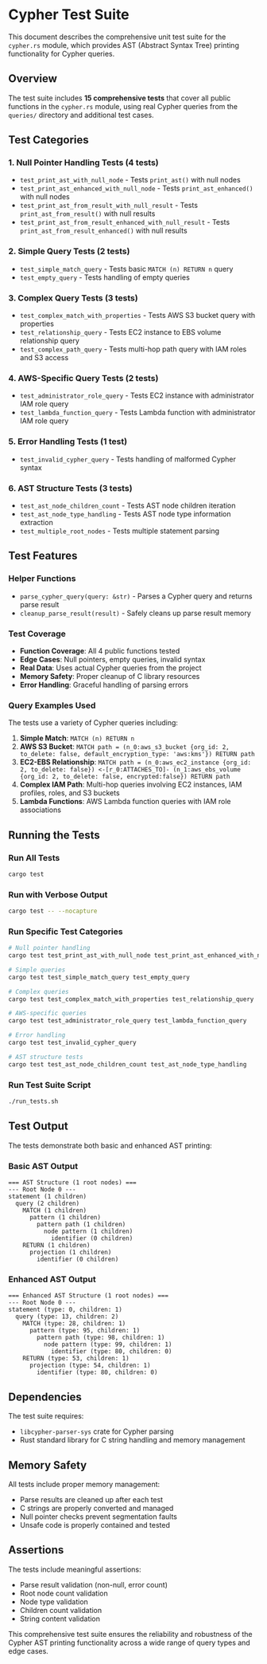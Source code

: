 # Cypher Test Suite

This document describes the comprehensive unit test suite for the `cypher.rs` module, which provides AST (Abstract Syntax Tree) printing functionality for Cypher queries.

## Overview

The test suite includes **15 comprehensive tests** that cover all public functions in the `cypher.rs` module, using real Cypher queries from the `queries/` directory and additional test cases.

## Test Categories

### 1. Null Pointer Handling Tests (4 tests)
- `test_print_ast_with_null_node` - Tests `print_ast()` with null nodes
- `test_print_ast_enhanced_with_null_node` - Tests `print_ast_enhanced()` with null nodes  
- `test_print_ast_from_result_with_null_result` - Tests `print_ast_from_result()` with null results
- `test_print_ast_from_result_enhanced_with_null_result` - Tests `print_ast_from_result_enhanced()` with null results

### 2. Simple Query Tests (2 tests)
- `test_simple_match_query` - Tests basic `MATCH (n) RETURN n` query
- `test_empty_query` - Tests handling of empty queries

### 3. Complex Query Tests (3 tests)
- `test_complex_match_with_properties` - Tests AWS S3 bucket query with properties
- `test_relationship_query` - Tests EC2 instance to EBS volume relationship query
- `test_complex_path_query` - Tests multi-hop path query with IAM roles and S3 access

### 4. AWS-Specific Query Tests (2 tests)
- `test_administrator_role_query` - Tests EC2 instance with administrator IAM role query
- `test_lambda_function_query` - Tests Lambda function with administrator IAM role query

### 5. Error Handling Tests (1 test)
- `test_invalid_cypher_query` - Tests handling of malformed Cypher syntax

### 6. AST Structure Tests (3 tests)
- `test_ast_node_children_count` - Tests AST node children iteration
- `test_ast_node_type_handling` - Tests AST node type information extraction
- `test_multiple_root_nodes` - Tests multiple statement parsing

## Test Features

### Helper Functions
- `parse_cypher_query(query: &str)` - Parses a Cypher query and returns parse result
- `cleanup_parse_result(result)` - Safely cleans up parse result memory

### Test Coverage
- **Function Coverage**: All 4 public functions tested
- **Edge Cases**: Null pointers, empty queries, invalid syntax
- **Real Data**: Uses actual Cypher queries from the project
- **Memory Safety**: Proper cleanup of C library resources
- **Error Handling**: Graceful handling of parsing errors

### Query Examples Used
The tests use a variety of Cypher queries including:

1. **Simple Match**: `MATCH (n) RETURN n`
2. **AWS S3 Bucket**: `MATCH path = (n_0:aws_s3_bucket {org_id: 2, to_delete: false, default_encryption_type: 'aws:kms'}) RETURN path`
3. **EC2-EBS Relationship**: `MATCH path = (n_0:aws_ec2_instance {org_id: 2, to_delete: false}) <-[r_0:ATTACHES_TO]- (n_1:aws_ebs_volume {org_id: 2, to_delete: false, encrypted:false}) RETURN path`
4. **Complex IAM Path**: Multi-hop queries involving EC2 instances, IAM profiles, roles, and S3 buckets
5. **Lambda Functions**: AWS Lambda function queries with IAM role associations

## Running the Tests

### Run All Tests
```bash
cargo test
```

### Run with Verbose Output
```bash
cargo test -- --nocapture
```

### Run Specific Test Categories
```bash
# Null pointer handling
cargo test test_print_ast_with_null_node test_print_ast_enhanced_with_null_node

# Simple queries
cargo test test_simple_match_query test_empty_query

# Complex queries
cargo test test_complex_match_with_properties test_relationship_query

# AWS-specific queries
cargo test test_administrator_role_query test_lambda_function_query

# Error handling
cargo test test_invalid_cypher_query

# AST structure tests
cargo test test_ast_node_children_count test_ast_node_type_handling
```

### Run Test Suite Script
```bash
./run_tests.sh
```

## Test Output

The tests demonstrate both basic and enhanced AST printing:

### Basic AST Output
```
=== AST Structure (1 root nodes) ===
--- Root Node 0 ---
statement (1 children)
  query (2 children)
    MATCH (1 children)
      pattern (1 children)
        pattern path (1 children)
          node pattern (1 children)
            identifier (0 children)
    RETURN (1 children)
      projection (1 children)
        identifier (0 children)
```

### Enhanced AST Output
```
=== Enhanced AST Structure (1 root nodes) ===
--- Root Node 0 ---
statement (type: 0, children: 1)
  query (type: 13, children: 2)
    MATCH (type: 28, children: 1)
      pattern (type: 95, children: 1)
        pattern path (type: 98, children: 1)
          node pattern (type: 99, children: 1)
            identifier (type: 80, children: 0)
    RETURN (type: 53, children: 1)
      projection (type: 54, children: 1)
        identifier (type: 80, children: 0)
```

## Dependencies

The test suite requires:
- `libcypher-parser-sys` crate for Cypher parsing
- Rust standard library for C string handling and memory management

## Memory Safety

All tests include proper memory management:
- Parse results are cleaned up after each test
- C strings are properly converted and managed
- Null pointer checks prevent segmentation faults
- Unsafe code is properly contained and tested

## Assertions

The tests include meaningful assertions:
- Parse result validation (non-null, error count)
- Root node count validation
- Node type validation
- Children count validation
- String content validation

This comprehensive test suite ensures the reliability and robustness of the Cypher AST printing functionality across a wide range of query types and edge cases.
